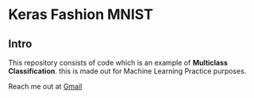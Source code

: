 # __Keras Fashion MNIST__

## __Intro__
This repository consists of code which is an example of __Multiclass Classification__.
this is made out for Machine Learning Practice purposes.

Reach me out at [Gmail](shubshub1995@gmail.com)